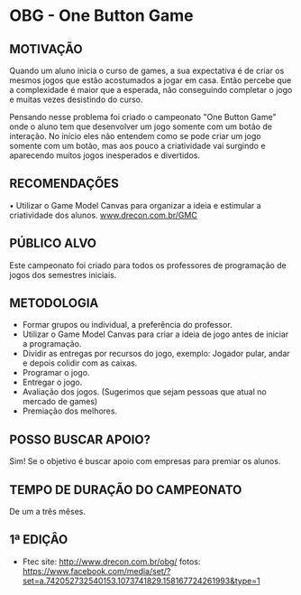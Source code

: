 OBG - One Button Game
===

MOTIVAÇÃO
---------
Quando um aluno inicia o curso de games, a sua expectativa é de criar os mesmos jogos que estão acostumados a jogar em casa. Então percebe que a complexidade é maior que a esperada, não conseguindo completar o jogo e muitas vezes desistindo do curso.

Pensando nesse problema foi criado o campeonato "One Button Game" onde o aluno tem que desenvolver um jogo somente com um botão de interação. No início eles não entendem como se pode criar um jogo somente com um botão, mas aos pouco a criatividade vai surgindo e aparecendo muitos jogos inesperados e divertidos. 

RECOMENDAÇÕES
---------
•	Utilizar o Game Model Canvas para organizar a ideia e estimular a criatividade dos alunos.
www.drecon.com.br/GMC

PÚBLICO ALVO
---------
Este campeonato foi criado para todos os professores de programação de jogos dos semestres iniciais.

METODOLOGIA
---------
*	Formar grupos ou individual, a preferência do professor.
*	Utilizar o Game Model Canvas para criar a ideia de jogo antes de iniciar a programação.
*	Dividir as entregas por recursos do jogo, exemplo: Jogador pular, andar e depois colidir com as caixas.
*	Programar o jogo.
*	Entregar o jogo.
*	Avaliação dos jogos. (Sugerimos que sejam pessoas que atual no mercado de games)
*	Premiação dos melhores.

POSSO BUSCAR APOIO?
---------
Sim! Se o objetivo é buscar apoio com empresas para premiar os alunos.

TEMPO DE DURAÇÃO DO CAMPEONATO
---------
De um a três mêses.

1ª EDIÇÂO
---------
* Ftec 
  site: http://www.drecon.com.br/obg/ 
  fotos: https://www.facebook.com/media/set/?set=a.742052732540153.1073741829.158167724261993&type=1




